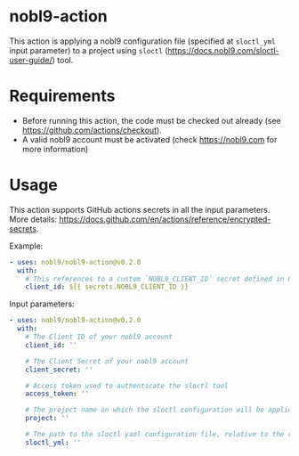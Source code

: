 # nobl9-action

This action is applying a nobl9 configuration file (specified at `sloctl_yml` input parameter) to a project using `sloctl` (https://docs.nobl9.com/sloctl-user-guide/) tool.

# Requirements

- Before running this action, the code must be checked out already (see https://github.com/actions/checkout).
- A valid nobl9 account must be activated (check https://nobl9.com for more information)


# Usage

This action supports GitHub actions secrets in all the input parameters. More details: https://docs.github.com/en/actions/reference/encrypted-secrets.

Example:
```yaml
- uses: nobl9/nobl9-action@v0.2.0
  with:
    # This references to a custom `NOBL9_CLIENT_ID` secret defined in GitHub project settings
    client_id: ${{ secrets.NOBL9_CLIENT_ID }}
```

Input parameters:

<!-- start usage -->
```yaml
- uses: nobl9/nobl9-action@v0.2.0
  with:
    # The Client ID of your nobl9 account
    client_id: ''

    # The Client Secret of your nobl9 account
    client_secret: ''

    # Access token used to authenticate the sloctl tool
    access_token: ''

    # The project name on which the sloctl configuration will be applied to
    project: ''

    # The path to the sloctl yaml configuration file, relative to the root directory of the repository
    sloctl_yml: ''
```
<!-- end usage -->
